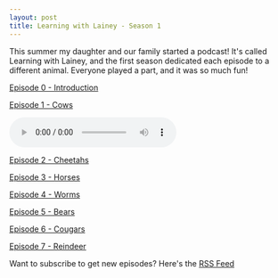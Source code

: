 ```yaml
---
layout: post
title: Learning with Lainey - Season 1
---
```


This summer my daughter and our family started a podcast! It's called Learning
with Lainey, and the first season dedicated each episode to a different animal.
Everyone played a part, and it was so much fun!

[Episode 0 - Introduction](/assets/audio/S1E0-Introduction.m4a)

<audio ref='Episode 0 - Introduction' src="https://raw.githubusercontent.com/kylan/kylan.github.io/master/assets/audio/S1E0-Introduction.m4a"></audio>

[Episode 1 - Cows](/assets/audio/S1E1-Cows.m4a)

<audio controls="controls" ref='Episode 1 - Cows' src="https://raw.githubusercontent.com/kylan/kylan.github.io/master/assets/audio/S1E1-Cows.m4a"></audio>

[Episode 2 - Cheetahs](/assets/audio/S1E2-Cheetahs.m4a)

<audio ref='Episode 2 - Cheetahs' src="https://raw.githubusercontent.com/kylan/kylan.github.io/master/assets/audio/S1E2-Cheetahs.m4a"></audio>

[Episode 3 - Horses](/assets/audio/S1E3-Horses.m4a)

<audio ref='Episode 3 - Horses' src="https://raw.githubusercontent.com/kylan/kylan.github.io/master/assets/audio/S1E3-Horses.m4a"></audio>

[Episode 4 - Worms](/assets/audio/S1E4-Worms.m4a)

<audio ref='Episode 4 - Worms' src="https://raw.githubusercontent.com/kylan/kylan.github.io/master/assets/audio/S1E4-Worms.m4a"></audio>

[Episode 5 - Bears](/assets/audio/S1E5-Bears.m4a)

<audio ref='Episode 5 - Bears' src="https://raw.githubusercontent.com/kylan/kylan.github.io/master/assets/audio/S1E5-Bears.m4a"></audio>

[Episode 6 - Cougars](/assets/audio/S1E6-Cougars.m4a)

<audio ref='Episode 6 - Cougars' src="https://raw.githubusercontent.com/kylan/kylan.github.io/master/assets/audio/S1E6-Cougars.m4a"></audio>

[Episode 7 - Reindeer](/assets/audio/S1E7-Reindeer.m4a)

<audio ref='Episode 7 - Reindeer' src="https://raw.githubusercontent.com/kylan/kylan.github.io/master/assets/audio/S1E7-Reindeer.m4a"></audio>

Want to subscribe to get new episodes? Here's the
[RSS Feed](https://anchor.fm/s/4c52480/podcast/rss)

